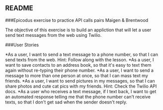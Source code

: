 ## README

###Epicodus exercise to practice API calls
pairs Maigen & Brentwood

The objective of this exercise is to build an appliction that will let a user send text messages from the web using Twilio.

###User Stories

*As a user, I want to send a text message to a phone number, so that I can send texts from the web. Hint: Follow along with the lesson.
*As a user, I want to save contacts to an address book, so that it's easy to text them again without re-typing their phone number.
*As a user, I want to send a message to more than one person at once, so that I can mass text my friends.
*As a user, I want to send pictures in my messages, so that I can share photos and cute cat pics with my friends. Hint: Check the Twilio API docs.
*As a user who receives a text message, if I text back, I want to get an automated response telling me that the phone number can't receive texts, so that I don't get sad when the sender doesn't reply.
